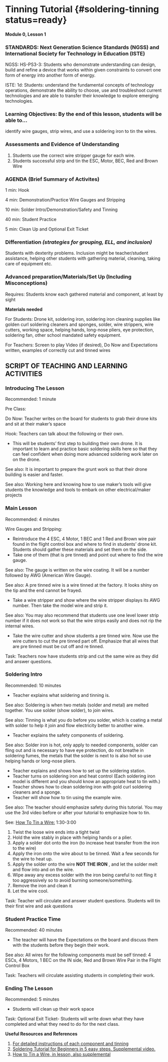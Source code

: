 # Tinning Tutorial {#soldering-tinning status=ready}

#### Module 0, Lesson 1

### STANDARDS: Next Generation Science Standards (NGSS) and International Society for Technology in Education (ISTE)

NGSS: HS-PS3-3: Students who demonstrate understanding can design, build and refine a device that works within given constraints to convert one form of energy into another form of energy.

ISTE: 1d: Students: understand the fundamental concepts of technology operations, demonstrate the ability to choose, use and troubleshoot current technologies and are able to transfer their knowledge to explore emerging technologies.


### Learning Objectives: By the end of this lesson, students will be able to...

identify wire gauges, strip wires, and use a soldering iron to tin the wires.


### Assessments and Evidence of Understanding

1. Students use the correct wire stripper gauge for each wire.
2. Students successful strip and tin the ESC, Motor, BEC, Red and Brown Wire

### AGENDA (Brief Summary of Activites)

1 min: Hook

4 min: Demonstration/Practice Wire Gauges and Stripping

10 min: Solder Intro/Demonstration/Safety and Tinning

40 min: Student Practice

5 min: Clean Up and Optional Exit Ticket


### Differentiation _(strategies for grouping, ELL, and inclusion)_

Students with dexterity problems. Inclusion might be teacher/student assistance, helping other students with gathering material, cleaning, taking care of equipment etc.


### Advanced preparation/Materials/Set Up (Including Misconceptions)

Requires: Students know each gathered material and component, at least by sight

**Materials needed**

For Students: Drone kit, soldering iron, soldering iron cleaning supplies like golden curl soldering cleaners and sponges, solder, wire strippers, wire cutters, working space, helping hands, long-nose pliers, eye protection, soldering fan, other school mandated safety equipment.

For Teachers: Screen to play Video (if desired), Do Now and Expectations written, examples of correctly cut and tinned wires

## SCRIPT OF TEACHING AND LEARNING ACTIVITIES


### Introducing The Lesson

Recommended: 1 minute

Pre Class:

Do Now: Teacher writes on the board for students to grab their drone kits and sit at their maker’s space

Hook: Teachers can talk about the following or their own.

-  This will be students’ first step to building their own drone. It is important to learn and practice basic soldering skills here so that they can feel confident when doing more advanced soldering work later on on the drone.

See also:  It is important to prepare the grunt work so that their drone building is easier and faster.

See also: Working here and knowing how to use maker’s tools will give students the knowledge and tools to embark on other electrical/maker projects


### Main Lesson

Recommended: 4 minutes

Wire Gauges and Stripping:

-  Reintroduce the 4 ESC, 4 Motor, 1 BEC and 1 Red and Brown wire pair found in the flight control box and where to find in students’ drone kit. Students should gather these materials and set them on the side.
-  Take one of them (that is pre tinned) and point out where to find the wire gauge.

See also:  The gauge is written on the wire coating. It will be a number followed by AWG (American Wire Gauge).

See also: A pre tinned wire is a wire tinned at the factory. It looks shiny on the tip and the end cannot be frayed.

-  Take a wire stripper and show where the wire stripper displays its AWG number. Then take the model wire and strip it.

See also: You may also recommend that students use one level lower strip number if it does not work so that the wire strips easily and does not rip the internal wires.

-  Take the wire cutter and show students a pre tinned wire. Now use the wire cutters to cut the pre tinned part off. Emphasize that all wires that are pre tinned must be cut off and re tinned.

Task: Teachers now have students strip and cut the same wire as they did and answer questions.


### Soldering Intro

Recommended: 10 minutes

-  Teacher explains what soldering and tinning is.

See also:  Soldering is when two metals (solder and metal) are melted together. You use solder (show solder), to join wires.

See also:   Tinning is what you do before you solder, which is coating a metal with solder to help it join and flow electricity better to another wire.

-  Teacher explains the safety components of soldering.

See also: Solder iron is hot, only apply to needed components, solder can fling out and is necessary to have eye protection, do not breathe in soldering fumes, the metals that the solder is next to is also hot so use helping hands or long-nose pliers.

-  Teacher explains and shows how to set up the soldering station.
-  Teacher turns on soldering iron and heat control (Each soldering iron model is different and you should know an appropriate heat to tin with.)
-  Teacher shows how to clean soldering iron with gold curl soldering cleaners and a sponge.
-  Teacher will show how to tin using the example wire.

See also: The teacher should emphasize safety during this tutorial. You may use the 3rd video before or after your tutorial to emphasize how to tin.


See: [How To Tin a Wire:](https://www.youtube.com/watch?v=pRPF4wpXX9Q) 1:30-3:00

1.  Twist the loose wire ends into a tight twist
2.  Hold the wire stably in place with helping hands or a plier.
3.  Apply a solder dot onto the iron (to increase heat transfer from the iron to the wire)
4. Apply the iron onto the wire about to be tinned. Wait a few seconds for the wire to heat up.
5. Apply the solder onto the wire **NOT THE IRON** , and let the solder melt and flow into and on the wire.
6.  Wipe away any excess solder with the iron being careful to not fling it too aggressively so to avoid burning someone/something.
7.  Remove the iron and clean it
8.  Let the wire cool.


Task: Teacher will circulate and answer student questions. Students will tin their first wire and ask questions


### Student Practice Time

Recommended: 40 minutes

-  The teacher will have the Expectations on the board and discuss them with the students before they begin their work.

See also: All wires for the following components must be self tinned: 4 ESCs, 4 Motors, 1 BEC on the IN side, Red and Brown Wire Pair in the Flight Control Box

Task: Teachers will circulate assisting students in completing their work.


### Ending The Lesson

Recommended: 5 minutes

-  Students will clean up their work space

Task:  Optional Exit Ticket- Students will write down what they have completed and what they need to do for the next class.


**Useful Resources and References**

1. [For detailed instructions of each component and tinning](https://docs.duckietown.org/daffy/opmanual_sky/out/build_phase0.html)
2. [Soldering Tutorial for Beginners in 5 easy steps. Supplemental video.](https://www.youtube.com/watch?v=Qps9woUGkvI)
3. [How to Tin a Wire, in lesson, also supplemental](https://www.youtube.com/watch?v=pRPF4wpXX9Q)
